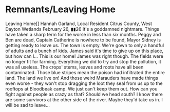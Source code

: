 # Remnants/Leaving Home

Leaving Home[]
Hannah Garland, Local Resident
Citrus County, West Dayton Wetlands
February 26, ▮▮26
It's a goddamned nightmare. Things have taken a sharp term for the worse in less than six months. Peggy and Ben are dead, Captain Catherine is nowhere to be found, Mayor Sidney is getting ready to leave us. The town is empty. We're gown to only a handful of adults and a bunch of kids. James said it's time to give up on this place, but how can I... This is our home!
James was right though. The fields were no longer fit for farming. Everything we did to try and stop the pollution, it was all useless. The crops' stems, leaves and roots have all been contaminated. Those blue stripes mean the poison had infiltrated the entire land. The land we live on! And those weird Marauders have made things even worse - they won't stop dragging the loot they seal from us up to the rooftops at Bloodbeak camp. We just can't keep them out. How can you fight against people as crazy as that?
Should we head south? I know there are some survivors at the other side of the river. Maybe they'd take us in. I will be sad to leave...
